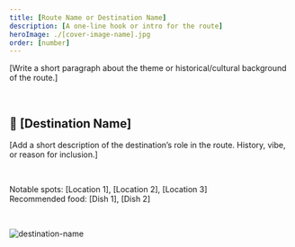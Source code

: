 ```yaml
---
title: [Route Name or Destination Name]
description: [A one-line hook or intro for the route]
heroImage: ./[cover-image-name].jpg
order: [number]
---
```


[Write a short paragraph about the theme or historical/cultural background of the route.]

<br>

## 📍 [Destination Name] <br>

[Add a short description of the destination’s role in the route. History, vibe, or reason for inclusion.]

<br>

Notable spots: [Location 1], [Location 2], [Location 3]<br>
Recommended food: [Dish 1], [Dish 2]<br>

<br>

![destination-name](./[image-filename].jpg)